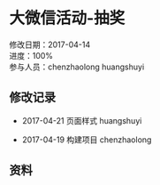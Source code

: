 # 大微信活动-抽奖
修改日期：2017-04-14  
进度：100%  
参与人员：chenzhaolong huangshuyi

## 修改记录 
- 2017-04-21
页面样式 huangshuyi

- 2017-04-19
构建项目 chenzhaolong


## 资料
